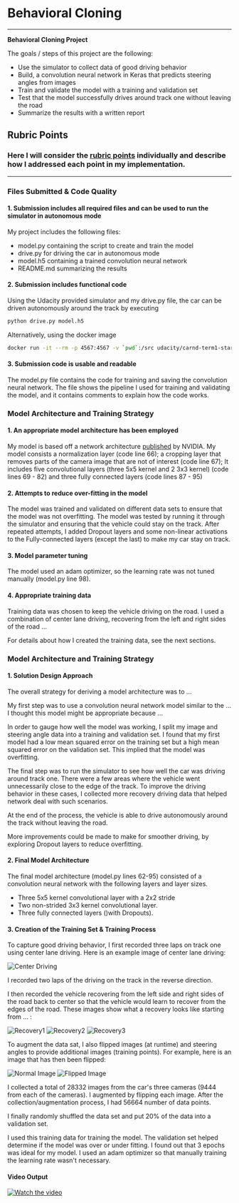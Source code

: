 # **Behavioral Cloning** 

---

**Behavioral Cloning Project**

The goals / steps of this project are the following:
* Use the simulator to collect data of good driving behavior
* Build, a convolution neural network in Keras that predicts steering angles from images
* Train and validate the model with a training and validation set
* Test that the model successfully drives around track one without leaving the road
* Summarize the results with a written report


[//]: # (Image References)

[image2]: ./images/center_driving_1.jpg "Center Driving"
[image3]: ./images/recovery_1.jpg "Recovery Image"
[image4]: ./images/recovery_2.jpg "Recovery Image"
[image5]: ./images/recovery_3.jpg "Recovery Image"
[image6]: ./images/flip1.jpg "Normal Image"
[image7]: ./images/flip2.jpg "Flipped Image"

## Rubric Points
### Here I will consider the [rubric points](https://review.udacity.com/#!/rubrics/432/view) individually and describe how I addressed each point in my implementation.  

---
### Files Submitted & Code Quality

#### 1. Submission includes all required files and can be used to run the simulator in autonomous mode

My project includes the following files:
* model.py containing the script to create and train the model
* drive.py for driving the car in autonomous mode
* model.h5 containing a trained convolution neural network 
* README.md summarizing the results

#### 2. Submission includes functional code
Using the Udacity provided simulator and my drive.py file, the car can be driven autonomously around the track by executing 
```bash
python drive.py model.h5
```
Alternatively, using the docker image
```bash
docker run -it --rm -p 4567:4567 -v `pwd`:/src udacity/carnd-term1-starter-kit python drive.py model.h5
```

#### 3. Submission code is usable and readable

The model.py file contains the code for training and saving the convolution neural network. The file shows the pipeline I used for training and validating the model, and it contains comments to explain how the code works.

### Model Architecture and Training Strategy

#### 1. An appropriate model architecture has been employed

My model is based off a network architecture [published](https://devblogs.nvidia.com/deep-learning-self-driving-cars/) by NVIDIA. 
My model consists a normalization layer (code line 66); a cropping layer that removes parts of the camera image that are not of interest (code line 67);
It includes five convolutional layers (three 5x5 kernel and 2 3x3 kernel) (code lines 69 - 82) and three fully connected layers (code lines 87 - 95)
 

#### 2. Attempts to reduce over-fitting in the model

The model was trained and validated on different data sets to ensure that the model was not overfitting. The model was tested by running it through the simulator and ensuring that the vehicle could stay on the track.
After repeated attempts, I added Dropout layers and some non-linear activations to the Fully-connected layers (except the last) to make my car stay on track.

#### 3. Model parameter tuning

The model used an adam optimizer, so the learning rate was not tuned manually (model.py line 98).

#### 4. Appropriate training data

Training data was chosen to keep the vehicle driving on the road. I used a combination of center lane driving, recovering from the left and right sides of the road ... 

For details about how I created the training data, see the next sections. 


### Model Architecture and Training Strategy

#### 1. Solution Design Approach

The overall strategy for deriving a model architecture was to ...

My first step was to use a convolution neural network model similar to the ... I thought this model might be appropriate because ...

In order to gauge how well the model was working, I split my image and steering angle data into a training and validation set. I found that my first model had a low mean squared error on the training set but a high mean squared error on the validation set. This implied that the model was overfitting. 

The final step was to run the simulator to see how well the car was driving around track one. There were a few areas where the vehicle went unnecessarily close to the edge of the track. To improve the driving behavior in these cases, I collected more recovery driving data that helped network deal with such scenarios. 

At the end of the process, the vehicle is able to drive autonomously around the track without leaving the road.

More improvements could be made to make for smoother driving, by exploring Dropout layers to reduce overfitting.

#### 2. Final Model Architecture

The final model architecture (model.py lines 62-95) consisted of a convolution neural network with the following layers and layer sizes.
* Three 5x5 kernel convolutional layer with a 2x2 stride
* Two non-strided  3x3 kernel convolutional layer.
* Three fully connected layers ()with Dropouts).

#### 3. Creation of the Training Set & Training Process

To capture good driving behavior, I first recorded three laps on track one using center lane driving. Here is an example image of center lane driving:

![Center Driving][image2]

I recorded two laps of the driving on the track in the reverse direction.

I then recorded the vehicle recovering from the left side and right sides of the road back to center so that the vehicle would learn to recover from the edges of the road. These images show what a recovery looks like starting from ... :

![Recovery1][image3]
![Recovery2][image4]
![Recovery3][image5]

To augment the data sat, I also flipped images (at runtime) and steering angles to provide additional images (training points). For example, here is an image that has then been flipped:

![Normal Image][image6]
![Flipped Image][image7]


I collected a total of 28332 images from the car's three cameras (9444 from each of the cameras). I augmented by flipping each image.
After the collection/augmentation process, I had 56664 number of data points.


I finally randomly shuffled the data set and put 20% of the data into a validation set. 

I used this training data for training the model. The validation set helped determine if the model was over or under fitting. I found out that 3 epochs was ideal for my model. I used an adam optimizer so that manually training the learning rate wasn't necessary.

#### Video Output
[![Watch the video](images/preview.png)](https://youtu.be/wI2jJV2xDJ4)
